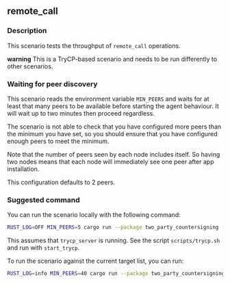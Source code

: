 ## remote_call

### Description

This scenario tests the throughput of `remote_call` operations.

**warning** This is a TryCP-based scenario and needs to be run differently to other scenarios.

### Waiting for peer discovery

This scenario reads the environment variable `MIN_PEERS` and waits for at least that many peers to be available before
starting the agent behaviour. It will wait up to two minutes then proceed regardless.

The scenario is not able to check that you have configured more peers than the minimum you have set, so you should
ensure that you have configured enough peers to meet the minimum.

Note that the number of peers seen by each node includes itself. So having two nodes means that each node will
immediately see one peer after app installation.

This configuration defaults to 2 peers.

### Suggested command

You can run the scenario locally with the following command:

```bash
RUST_LOG=OFF MIN_PEERS=5 cargo run --package two_party_countersigning -- --targets targets-ci.yaml --behaviour initiate:2 --behaviour participate:3 --instances-per-target 5 --duration 300 --reporter influx-file
```

This assumes that `trycp_server` is running. See the script `scripts/trycp.sh` and run with `start_trycp`.

To run the scenario against the current target list, you can run:

```bash
RUST_LOG=info MIN_PEERS=40 cargo run --package two_party_countersigning -- --targets targets.yaml --behaviour initiate:1 --behaviour participate:1 --duration 500
```
